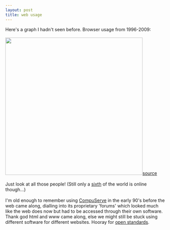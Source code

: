 ```yaml
---
layout: post
title: web usage
---
```


<div class="entry-item s2-entrytext">Here's a graph I hadn't seen before. Browser usage from 1996-2009:<br/><br/><a href="http://farm4.static.flickr.com/3328/3421742213_db946c5ddf_o.png" rel="nofollow"><img height="430" src="http://farm4.static.flickr.com/3328/3421742213_db946c5ddf_o.png"/></a><a href="http://weblogs.mozillazine.org/asa/archives/2009/06/historical_view.html" rel="nofollow">source</a><br/><br/>Just look at all those people! (Still only a <a href="http://en.wikipedia.org/wiki/World_population" rel="nofollow">sixth</a> of the world is online though...)<br/><br/>I'm old enough to remember using <a href="http://en.wikipedia.org/wiki/CompuServe" rel="nofollow">CompuServe</a> in the early 90's before the web came along, dialling into its proprietary 'forums' which looked much like the web does now but had to be accessed through their own software. Thank god html and www came along, else we might still be stuck using different software for different websites. Hooray for <a href="http://www.computerworlduk.com/community/blogs/index.cfm?blogid=14" rel="nofollow">open standards</a>.</div>